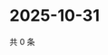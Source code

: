 # 2025-10-31

共 0 条

<!-- BEGIN ZHIHUVIDEO -->
<!-- 最后更新时间 Fri Oct 31 2025 04:12:58 GMT+0800 (China Standard Time) -->

<!-- END ZHIHUVIDEO -->

